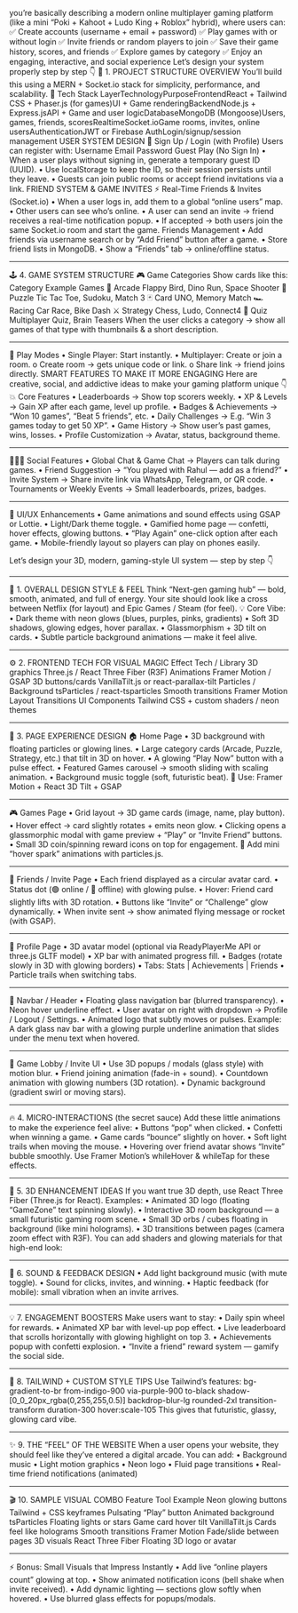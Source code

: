 you’re basically describing a modern online multiplayer gaming platform (like a mini “Poki + Kahoot + Ludo King + Roblox” hybrid), where users can:
✅ Create accounts (username + email + password)
✅ Play games with or without login
✅ Invite friends or random players to join
✅ Save their game history, scores, and friends
✅ Explore games by category
✅ Enjoy an engaging, interactive, and social experience
Let’s design your system properly step by step 👇
🧱 1. PROJECT STRUCTURE OVERVIEW
You’ll build this using a MERN + Socket.io stack for simplicity, performance, and scalability.
🔧 Tech Stack
LayerTechnologyPurposeFrontendReact + Tailwind CSS + Phaser.js (for games)UI + Game renderingBackendNode.js + Express.jsAPI + Game and user logicDatabaseMongoDB (Mongoose)Users, games, friends, scoresRealtimeSocket.ioGame rooms, invites, online usersAuthenticationJWT or Firebase AuthLogin/signup/session management
USER SYSTEM DESIGN
🪪 Sign Up / Login (with Profile)
Users can register with:
Username
Email
Password
Guest Play (No Sign In)
•	When a user plays without signing in, generate a temporary guest ID (UUID).
•	Use localStorage to keep the ID, so their session persists until they leave.
•	Guests can join public rooms or accept friend invitations via a link.
FRIEND SYSTEM & GAME INVITES
⚡ Real-Time Friends & Invites (Socket.io)
•	When a user logs in, add them to a global “online users” map.
•	Other users can see who’s online.
•	A user can send an invite → friend receives a real-time notification popup.
•	If accepted → both users join the same Socket.io room and start the game.
Friends Management
•	Add friends via username search or by “Add Friend” button after a game.
•	Store friend lists in MongoDB.
•	Show a “Friends” tab → online/offline status.
________________________________________
🕹️ 4. GAME SYSTEM STRUCTURE
🎮 Game Categories
Show cards like this:
Category	Example Games
🎯 Arcade	Flappy Bird, Dino Run, Space Shooter
🧩 Puzzle	Tic Tac Toe, Sudoku, Match 3
🃏 Card	UNO, Memory Match
🏎️ Racing	Car Race, Bike Dash
⚔️ Strategy	Chess, Ludo, Connect4
🧠 Quiz	Multiplayer Quiz, Brain Teasers
When the user clicks a category → show all games of that type with thumbnails & a short description.
________________________________________
👥 Play Modes
•	Single Player: Start instantly.
•	Multiplayer: Create or join a room.
o	Create room → gets unique code or link.
o	Share link → friend joins directly.
SMART FEATURES TO MAKE IT MORE ENGAGING
Here are creative, social, and addictive ideas to make your gaming platform unique 👇
💥 Core Features
•	Leaderboards → Show top scorers weekly.
•	XP & Levels → Gain XP after each game, level up profile.
•	Badges & Achievements → “Won 10 games”, “Beat 5 friends”, etc.
•	Daily Challenges → E.g. “Win 3 games today to get 50 XP”.
•	Game History → Show user’s past games, wins, losses.
•	Profile Customization → Avatar, status, background theme.
________________________________________
🧑‍🤝‍🧑 Social Features
•	Global Chat & Game Chat → Players can talk during games.
•	Friend Suggestion → “You played with Rahul — add as a friend?”
•	Invite System → Share invite link via WhatsApp, Telegram, or QR code.
•	Tournaments or Weekly Events → Small leaderboards, prizes, badges.
________________________________________
🌈 UI/UX Enhancements
•	Game animations and sound effects using GSAP or Lottie.
•	Light/Dark theme toggle.
•	Gamified home page — confetti, hover effects, glowing buttons.
•	“Play Again” one-click option after each game.
•	Mobile-friendly layout so players can play on phones easily.


Let’s design your 3D, modern, gaming-style UI system — step by step 👇
________________________________________
🎨 1. OVERALL DESIGN STYLE & FEEL
Think “Next-gen gaming hub” — bold, smooth, animated, and full of energy.
Your site should look like a cross between Netflix (for layout) and Epic Games / Steam (for feel).
💡 Core Vibe:
•	Dark theme with neon glows (blues, purples, pinks, gradients)
•	Soft 3D shadows, glowing edges, hover parallax.
•	Glassmorphism + 3D tilt on cards.
•	Subtle particle background animations — make it feel alive.
________________________________________
⚙️ 2. FRONTEND TECH FOR VISUAL MAGIC
Effect	Tech / Library
3D graphics	Three.js / React Three Fiber (R3F)
Animations	Framer Motion / GSAP
3D buttons/cards	VanillaTilt.js or react-parallax-tilt
Particles / Background	tsParticles / react-tsparticles
Smooth transitions	Framer Motion Layout Transitions
UI Components	Tailwind CSS + custom shaders / neon themes
________________________________________
🌈 3. PAGE EXPERIENCE DESIGN
🏠 Home Page
•	3D background with floating particles or glowing lines.
•	Large category cards (Arcade, Puzzle, Strategy, etc.) that tilt in 3D on hover.
•	A glowing “Play Now” button with a pulse effect.
•	Featured Games carousel → smooth sliding with scaling animation.
•	Background music toggle (soft, futuristic beat).
🧩 Use:
Framer Motion + React 3D Tilt + GSAP
________________________________________
🎮 Games Page
•	Grid layout → 3D game cards (image, name, play button).
•	Hover effect → card slightly rotates + emits neon glow.
•	Clicking opens a glassmorphic modal with game preview + “Play” or “Invite Friend” buttons.
•	Small 3D coin/spinning reward icons on top for engagement.
🪩 Add mini “hover spark” animations with particles.js.
________________________________________
👥 Friends / Invite Page
•	Each friend displayed as a circular avatar card.
•	Status dot (🟢 online / 🔴 offline) with glowing pulse.
•	Hover: Friend card slightly lifts with 3D rotation.
•	Buttons like “Invite” or “Challenge” glow dynamically.
•	When invite sent → show animated flying message or rocket (with GSAP).
________________________________________
🧑 Profile Page
•	3D avatar model (optional via ReadyPlayerMe API or three.js GLTF model)
•	XP bar with animated progress fill.
•	Badges (rotate slowly in 3D with glowing borders)
•	Tabs: Stats | Achievements | Friends
•	Particle trails when switching tabs.
________________________________________
🧭 Navbar / Header
•	Floating glass navigation bar (blurred transparency).
•	Neon hover underline effect.
•	User avatar on right with dropdown → Profile / Logout / Settings.
•	Animated logo that subtly moves or pulses.
Example:
A dark glass nav bar with a glowing purple underline animation that slides under the menu text when hovered.
________________________________________
💬 Game Lobby / Invite UI
•	Use 3D popups / modals (glass style) with motion blur.
•	Friend joining animation (fade-in + sound).
•	Countdown animation with glowing numbers (3D rotation).
•	Dynamic background (gradient swirl or moving stars).
________________________________________
🔥 4. MICRO-INTERACTIONS (the secret sauce)
Add these little animations to make the experience feel alive:
•	Buttons “pop” when clicked.
•	Confetti when winning a game.
•	Game cards “bounce” slightly on hover.
•	Soft light trails when moving the mouse.
•	Hovering over friend avatar shows “Invite” bubble smoothly.
Use Framer Motion’s whileHover & whileTap for these effects.
________________________________________
🪩 5. 3D ENHANCEMENT IDEAS
If you want true 3D depth, use React Three Fiber (Three.js for React).
Examples:
•	Animated 3D logo (floating “GameZone” text spinning slowly).
•	Interactive 3D room background — a small futuristic gaming room scene.
•	Small 3D orbs / cubes floating in background (like mini holograms).
•	3D transitions between pages (camera zoom effect with R3F).
You can add shaders and glowing materials for that high-end look:
<meshStandardMaterial emissive="#00ffcc" emissiveIntensity={0.7} />
________________________________________
🌠 6. SOUND & FEEDBACK DESIGN
•	Add light background music (with mute toggle).
•	Sound for clicks, invites, and winning.
•	Haptic feedback (for mobile): small vibration when an invite arrives.
________________________________________
💡 7. ENGAGEMENT BOOSTERS
Make users want to stay:
•	Daily spin wheel for rewards.
•	Animated XP bar with level-up pop effect.
•	Live leaderboard that scrolls horizontally with glowing highlight on top 3.
•	Achievements popup with confetti explosion.
•	“Invite a friend” reward system — gamify the social side.
________________________________________
🧩 8. TAILWIND + CUSTOM STYLE TIPS
Use Tailwind’s features:
bg-gradient-to-br from-indigo-900 via-purple-900 to-black
shadow-[0_0_20px_rgba(0,255,255,0.5)]
backdrop-blur-lg
rounded-2xl
transition-transform duration-300 hover:scale-105
This gives that futuristic, glassy, glowing card vibe.
________________________________________
✨ 9. THE “FEEL” OF THE WEBSITE
When a user opens your website, they should feel like they’ve entered a digital arcade.
You can add:
•	Background music
•	Light motion graphics
•	Neon logo
•	Fluid page transitions
•	Real-time friend notifications (animated)
________________________________________
🎬 10. SAMPLE VISUAL COMBO
Feature	Tool	Example
Neon glowing buttons	Tailwind + CSS keyframes	Pulsating “Play” button
Animated background	tsParticles	Floating lights or stars
Game card hover tilt	VanillaTilt.js	Cards feel like holograms
Smooth transitions	Framer Motion	Fade/slide between pages
3D visuals	React Three Fiber	Floating 3D logo or avatar
________________________________________
⚡ Bonus: Small Visuals that Impress Instantly
•	Add live “online players count” glowing at top.
•	Show animated notification icons (bell shake when invite received).
•	Add dynamic lighting — sections glow softly when hovered.
•	Use blurred glass effects for popups/modals.

